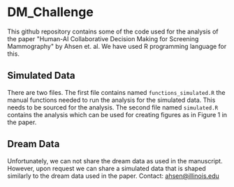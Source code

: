 # DM_Challenge

This github repository contains some of the code used for the analysis of the paper "Human-AI Collaborative Decision Making for
Screening Mammography" by Ahsen et. al. 
We have used R programming language for this.

## Simulated Data
There are two files. The first file contains named `functions_simulated.R` the manual functions needed to run the analysis for the simulated data. This needs to be sourced for the analysis. The second file named `simulated.R` contains the analysis which can be used for creating figures as in Figure 1 in the paper.

## Dream Data
Unfortunately, we can not share the dream data as used in the manuscript. However, upon request we can share a simulated data that is shaped similarly to the dream data used in the paper. Contact: ahsen@illinois.edu
